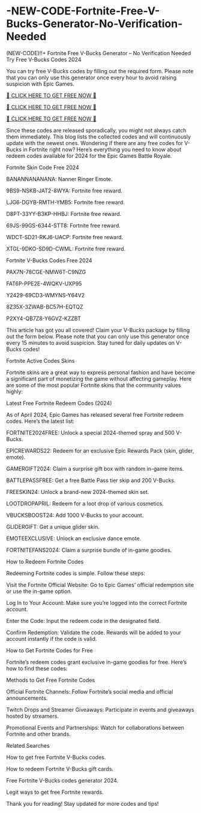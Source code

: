 # -NEW-CODE-Fortnite-Free-V-Bucks-Generator-No-Verification-Needed
(NEW-CODE)!!+ Fortnite Free V-Bucks Generator – No Verification Needed
Try Free V-Bucks Codes 2024

You can try free V-Bucks codes by filling out the required form. Please note that you can only use this generator once every hour to avoid raising suspicion with Epic Games.

[🔴 CLICK HERE TO GET FREE NOW 🔴](https://suberapps.com/giftcard/)

[🔴 CLICK HERE TO GET FREE NOW 🔴](https://suberapps.com/giftcard/)

[🔴 CLICK HERE TO GET FREE NOW 🔴](https://suberapps.com/giftcard/)

Since these codes are released sporadically, you might not always catch them immediately. This blog lists the collected codes and will continuously update with the newest ones. Wondering if there are any free codes for V-Bucks in Fortnite right now? Here’s everything you need to know about redeem codes available for 2024 for the Epic Games Battle Royale.

Fortnite Skin Code Free 2024

BANANNANANANA: Nanner Ringer Emote.

9BS9-NSKB-JAT2-8WYA: Fortnite free reward.

LJG6-DGYB-RMTH-YMB5: Fortnite free reward.

D8PT-33YY-B3KP-HHBJ: Fortnite free reward.

69JS-99GS-6344-STT8: Fortnite free reward.

WDCT-SD21-RKJ6-UACP: Fortnite free reward.

XTGL-9DKO-SD9D-CWML: Fortnite free reward.

Fortnite V-Bucks Codes Free 2024

PAX7N-78CGE-NMW6T-C9NZG

FAT6P-PPE2E-4WQKV-UXP95

Y2429-69CD3-WMYNS-Y64V2

8Z35X-3ZWAB-BC57H-EQTQZ

P2XY4-QB7Z8-Y6GVZ-KZZBT

This article has got you all covered! Claim your V-Bucks package by filling out the form below. Please note that you can only use this generator once every 15 minutes to avoid suspicion. Stay tuned for daily updates on V-Bucks codes!

Fortnite Active Codes Skins

Fortnite skins are a great way to express personal fashion and have become a significant part of monetizing the game without affecting gameplay. Here are some of the most popular Fortnite skins that the community values highly:

Latest Free Fortnite Redeem Codes (2024)

As of April 2024, Epic Games has released several free Fortnite redeem codes. Here’s the latest list:

FORTNITE2024FREE: Unlock a special 2024-themed spray and 500 V-Bucks.

EPICREWARDS22: Redeem for an exclusive Epic Rewards Pack (skin, glider, emote).

GAMERGIFT2024: Claim a surprise gift box with random in-game items.

BATTLEPASSFREE: Get a free Battle Pass tier skip and 200 V-Bucks.

FREESKIN24: Unlock a brand-new 2024-themed skin set.

LOOTDROPAPRIL: Redeem for a loot drop of various cosmetics.

VBUCKSBOOST24: Add 1000 V-Bucks to your account.

GLIDERGIFT: Get a unique glider skin.

EMOTEEXCLUSIVE: Unlock an exclusive dance emote.

FORTNITEFANS2024: Claim a surprise bundle of in-game goodies.

How to Redeem Fortnite Codes

Redeeming Fortnite codes is simple. Follow these steps:

Visit the Fortnite Official Website: Go to Epic Games’ official redemption site or use the in-game option.

Log In to Your Account: Make sure you’re logged into the correct Fortnite account.

Enter the Code: Input the redeem code in the designated field.

Confirm Redemption: Validate the code. Rewards will be added to your account instantly if the code is valid.

How to Get Fortnite Codes for Free

Fortnite’s redeem codes grant exclusive in-game goodies for free. Here’s how to find these codes:

Methods to Get Free Fortnite Codes

Official Fortnite Channels: Follow Fortnite’s social media and official announcements.

Twitch Drops and Streamer Giveaways: Participate in events and giveaways hosted by streamers.

Promotional Events and Partnerships: Watch for collaborations between Fortnite and other brands.

Related Searches

How to get free Fortnite V-Bucks codes.

How to redeem Fortnite V-Bucks gift cards.

Free Fortnite V-Bucks codes generator 2024.

Legit ways to get free Fortnite rewards.

Thank you for reading! Stay updated for more codes and tips!
